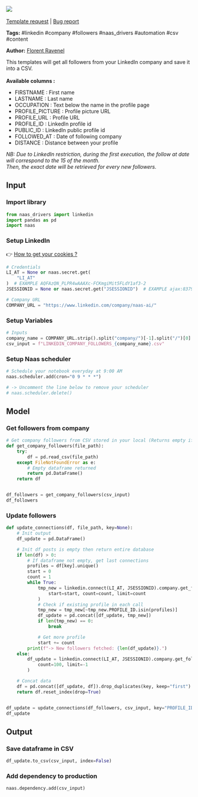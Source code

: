 <a href="https://app.naas.ai/user-redirect/naas/downloader?url=https://raw.githubusercontent.com/jupyter-naas/awesome-notebooks/master/LinkedIn/LinkedIn_Get_company_followers.ipynb" target="_parent"><img src="https://naasai-public.s3.eu-west-3.amazonaws.com/open_in_naas.svg"/></a><br><br><a href="https://github.com/jupyter-naas/awesome-notebooks/issues/new?assignees=&labels=&template=template-request.md&title=Tool+-+Action+of+the+notebook+">Template request</a> | <a href="https://github.com/jupyter-naas/awesome-notebooks/issues/new?assignees=&labels=bug&template=bug_report.md&title=LinkedIn+-+Get+company+followers:+Error+short+description">Bug report</a>

**Tags:** #linkedin #company #followers #naas_drivers #automation #csv #content

**Author:** [Florent Ravenel](https://www.linkedin.com/in/florent-ravenel/)

This templates will get all followers from your LinkedIn company and save it into a CSV.<br><br>
**Available columns :**
- FIRSTNAME : First name
- LASTNAME : Last name
- OCCUPATION : Text below the name in the profile page
- PROFILE_PICTURE : Profile picture URL
- PROFILE_URL : Profile URL
- PROFILE_ID : LinkedIn profile id
- PUBLIC_ID : LinkedIn public profile id
- FOLLOWED_AT : Date of following company
- DISTANCE : Distance between your profile

*NB: Due to LinkedIn restriction, during the first execution, the follow at date will correspond to the 15 of the month.<br>
Then, the exact date will be retrieved for every new followers.*

## Input

### Import library


```python
from naas_drivers import linkedin
import pandas as pd
import naas
```

### Setup LinkedIn
👉 <a href='https://www.notion.so/LinkedIn-driver-Get-your-cookies-d20a8e7e508e42af8a5b52e33f3dba75'>How to get your cookies ?</a>


```python
# Credentials
LI_AT = None or naas.secret.get(
    "LI_AT"
)  # EXAMPLE AQFAzQN_PLPR4wAAAXc-FCKmgiMit5FLdY1af3-2
JSESSIONID = None or naas.secret.get("JSESSIONID")  # EXAMPLE ajax:8379907400220387585

# Company URL
COMPANY_URL = "https://www.linkedin.com/company/naas-ai/"
```

### Setup Variables


```python
# Inputs
company_name = COMPANY_URL.strip().split("company/")[-1].split("/")[0]
csv_input = f"LINKEDIN_COMPANY_FOLLOWERS_{company_name}.csv"
```

### Setup Naas scheduler


```python
# Schedule your notebook everyday at 9:00 AM
naas.scheduler.add(cron="0 9 * * *")

# -> Uncomment the line below to remove your scheduler
# naas.scheduler.delete()
```

## Model

### Get followers from company


```python
# Get company followers from CSV stored in your local (Returns empty if CSV does not exist)
def get_company_followers(file_path):
    try:
        df = pd.read_csv(file_path)
    except FileNotFoundError as e:
        # Empty dataframe returned
        return pd.DataFrame()
    return df


df_followers = get_company_followers(csv_input)
df_followers
```

### Update followers


```python
def update_connections(df, file_path, key=None):
    # Init output
    df_update = pd.DataFrame()

    # Init df posts is empty then return entire database
    if len(df) > 0:
        # If dataframe not empty, get last connections
        profiles = df[key].unique()
        start = 0
        count = 1
        while True:
            tmp_new = linkedin.connect(LI_AT, JSESSIONID).company.get_followers(
                start=start, count=count, limit=count
            )
            # Check if existing profile in each call
            tmp_new = tmp_new[~tmp_new.PROFILE_ID.isin(profiles)]
            df_update = pd.concat([df_update, tmp_new])
            if len(tmp_new) == 0:
                break

            # Get more profile
            start += count
        print(f"-> New followers fetched: {len(df_update)}.")
    else:
        df_update = linkedin.connect(LI_AT, JSESSIONID).company.get_followers(
            count=100, limit=-1
        )

    # Concat data
    df = pd.concat([df_update, df]).drop_duplicates(key, keep="first")
    return df.reset_index(drop=True)


df_update = update_connections(df_followers, csv_input, key="PROFILE_ID")
df_update
```

## Output

### Save dataframe in CSV


```python
df_update.to_csv(csv_input, index=False)
```

### Add dependency to production


```python
naas.dependency.add(csv_input)
```
